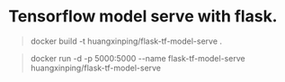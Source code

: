 # Tensorflow model serve with flask.

> docker build -t huangxinping/flask-tf-model-serve .

> docker run -d -p 5000:5000 --name flask-tf-model-serve huangxinping/flask-tf-model-serve
